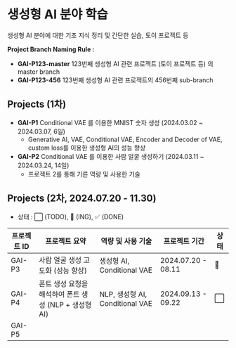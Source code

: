 # 생성형 AI 분야 학습

생성형 AI 분야에 대한 기초 지식 정리 및 간단한 실습, 토이 프로젝트 등

**Project Branch Naming Rule :**
* **GAI-P123-master** 123번째 생성형 AI 관련 프로젝트 (토이 프로젝트 등) 의 master branch 
* **GAI-P123-456** 123번째 생성형 AI 관련 프로젝트의 456번째 sub-branch

## Projects (1차)
* **GAI-P1** Conditional VAE 를 이용한 MNIST 숫자 생성 (2024.03.02 ~ 2024.03.07, 6일)
  * Generative AI, VAE, Conditional VAE, Encoder and Decoder of VAE, custom loss를 이용한 생성형 AI의 성능 향상
* **GAI-P2** Conditional VAE 를 이용한 사람 얼굴 생성하기 (2024.03.11 ~ 2024.03.24, 14일)
  * 프로젝트 2를 통해 기른 역량 및 사용한 기술

## Projects (2차, 2024.07.20 - 11.30)
* 상태 : ⬜ (TODO), 💨 (ING), ✅ (DONE)

|프로젝트 ID|프로젝트 요약|역량 및 사용 기술|프로젝트 기간|상태|
|---|---|---|---|---|
|GAI-P3|사람 얼굴 생성 고도화 (성능 향상)|생성형 AI, Conditional VAE|2024.07.20 - 08.11|💨|
|GAI-P4|폰트 생성 요청을 해석하여 폰트 생성 (NLP + 생성형 AI)|NLP, 생성형 AI, Conditional VAE|2024.09.13 - 09.22|⬜|
|GAI-P5||||